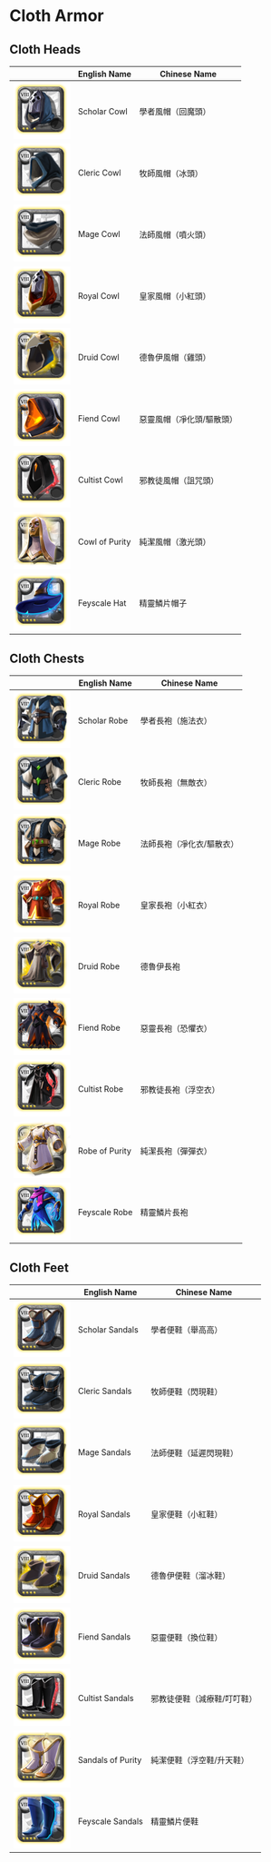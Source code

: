 # Cloth Armor

## Cloth Heads

|| English Name | Chinese Name |
|---|---|---|
| ![](../../img/ava/T8_HEAD_CLOTH_SET1@4) | Scholar Cowl | 學者風帽（回魔頭） |
| ![](../../img/ava/T8_HEAD_CLOTH_SET2@4) | Cleric Cowl | 牧師風帽（冰頭） |
| ![](../../img/ava/T8_HEAD_CLOTH_SET3@4) | Mage Cowl | 法師風帽（噴火頭） |
| ![](../../img/ava/T8_HEAD_CLOTH_ROYAL@4) | Royal Cowl | 皇家風帽（小紅頭） |
| ![](../../img/ava/T8_HEAD_CLOTH_KEEPER@4) | Druid Cowl | 德魯伊風帽（雞頭） |
| ![](../../img/ava/T8_HEAD_CLOTH_HELL@4) | Fiend Cowl | 惡靈風帽（凈化頭/驅散頭） |
| ![](../../img/ava/T8_HEAD_CLOTH_MORGANA@4) | Cultist Cowl | 邪教徒風帽（詛咒頭） |
| ![](../../img/ava/T8_HEAD_CLOTH_AVALON@4) | Cowl of Purity | 純潔風帽（激光頭） |
| ![](../../img/ava/T8_HEAD_CLOTH_FEY@4) | Feyscale Hat | 精靈鱗片帽子 |

## Cloth Chests

|| English Name | Chinese Name |
|---|---|---|
| ![](../../img/ava/T8_ARMOR_CLOTH_SET1@4) | Scholar Robe | 學者長袍（施法衣） |
| ![](../../img/ava/T8_ARMOR_CLOTH_SET2@4) | Cleric Robe | 牧師長袍（無敵衣） |
| ![](../../img/ava/T8_ARMOR_CLOTH_SET3@4) | Mage Robe | 法師長袍（凈化衣/驅散衣） |
| ![](../../img/ava/T8_ARMOR_CLOTH_ROYAL@4) | Royal Robe | 皇家長袍（小紅衣） |
| ![](../../img/ava/T8_ARMOR_CLOTH_KEEPER@4) | Druid Robe | 德魯伊長袍 |
| ![](../../img/ava/T8_ARMOR_CLOTH_HELL@4) | Fiend Robe | 惡靈長袍（恐懼衣） |
| ![](../../img/ava/T8_ARMOR_CLOTH_MORGANA@4) | Cultist Robe | 邪教徒長袍（浮空衣） |
| ![](../../img/ava/T8_ARMOR_CLOTH_AVALON@4) | Robe of Purity | 純潔長袍（彈彈衣） |
| ![](../../img/ava/T8_ARMOR_CLOTH_FEY@4) | Feyscale Robe | 精靈鱗片長袍 |

## Cloth Feet

|| English Name | Chinese Name |
|---|---|---|
| ![](../../img/ava/T8_SHOES_CLOTH_SET1@4) | Scholar Sandals | 學者便鞋（舉高高） |
| ![](../../img/ava/T8_SHOES_CLOTH_SET2@4) | Cleric Sandals | 牧師便鞋（閃現鞋） |
| ![](../../img/ava/T8_SHOES_CLOTH_SET3@4) | Mage Sandals | 法師便鞋（延遲閃現鞋） |
| ![](../../img/ava/T8_SHOES_CLOTH_ROYAL@4) | Royal Sandals | 皇家便鞋（小紅鞋） |
| ![](../../img/ava/T8_SHOES_CLOTH_KEEPER@4) | Druid Sandals | 德魯伊便鞋（溜冰鞋） |
| ![](../../img/ava/T8_SHOES_CLOTH_HELL@4) | Fiend Sandals | 惡靈便鞋（換位鞋） |
| ![](../../img/ava/T8_SHOES_CLOTH_MORGANA@4) | Cultist Sandals | 邪教徒便鞋（減療鞋/叮叮鞋） |
| ![](../../img/ava/T8_SHOES_CLOTH_AVALON@4) | Sandals of Purity | 純潔便鞋（浮空鞋/升天鞋） |
| ![](../../img/ava/T8_SHOES_CLOTH_FEY@4) | Feyscale Sandals | 精靈鱗片便鞋 |
